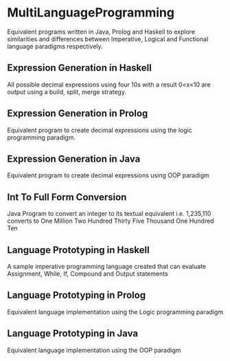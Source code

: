 # MultiLanguageProgramming
Equivalent programs written in Java, Prolog and Haskell to explore similarities and differences between Imperative, Logical and Functional language paradigms respectively.

## Expression Generation in Haskell
All possible decimal expressions using four 10s with a result 0<x<10 are output using a build, split, merge strategy.

## Expression Generation in Prolog
Equivalent program to create decimal expressions using the logic programming paradigm. 

## Expression Generation in Java
Equivalent program to create decimal expressions using OOP paradigm

## Int To Full Form Conversion
Java Program to convert an integer to its textual equivalent i.e. 1,235,110 converts to One Million Two Hundred Thirty Five Thousand One Hundred Ten

## Language Prototyping in Haskell
A sample imperative programming language created that can evaluate Assignment, While, If, Compound and Output statements

## Language Prototyping in Prolog
Equivalent language implementation using the Logic programming paradigm

## Language Prototyping in Java
Equivalent language implementation using the OOP paradigm 

